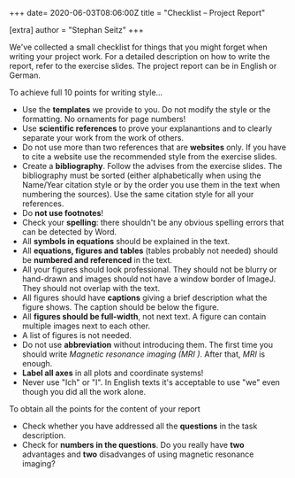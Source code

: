 +++
date= 2020-06-03T08:06:00Z
title = "Checklist – Project Report"

[extra]
author = "Stephan Seitz"
+++

We've collected a small checklist for things that you might forget when writing your project work.
For a detailed description on how to write the report, refer to the exercise slides.
The project report can be in English or German.

To achieve full 10 points for writing style...

- Use the **templates** we provide to you. Do not modify the style or the formatting. No ornaments for page numbers!
- Use **scientific references** to prove your explanantions and to clearly separate your work from the work of others.
- Do not use more than two references that are **websites** only. If you have to cite a website use the recommended style from
the exercise slides.
- Create a **bibliography**. Follow the advises from the exercise slides.
The bibliography must be sorted (either alphabetically when using the Name/Year citation style or
by the order you use them in the text when numbering the sources).
Use the same citation style for all your references.
- Do **not use footnotes**!
- Check your **spelling**: there shouldn't be any obvious spelling errors that can be detected by Word.
- All **symbols in equations** should be explained in the text.
- All **equations, figures and tables** (tables probably not needed) should be **numbered and referenced** in the text.
- All your figures should look professional.
They should not be blurry or hand-drawn and images should not have a window border of ImageJ.
They should not overlap with the text.
- All figures should have **captions** giving a brief description what the figure shows. The caption should be below the figure.
- All **figures should be full-width**, not next text. A figure can contain multiple images next to each other.
- A list of figures is not needed.
- Do not use **abbreviation** without introducing them. The first time you should write *Magnetic resonance imaging (MRI )*.
After that, *MRI* is enough.
- **Label all axes** in all plots and coordinate systems!
- Never use "Ich" or "I". In English texts it's acceptable to use "we" even though you did all the work alone.


To obtain all the points for the content of your report

- Check whether you have addressed all the **questions** in the task description.
- Check for **numbers in the questions**. Do you really have **two** advantages and **two** disadvanges of using magnetic resonance imaging?
